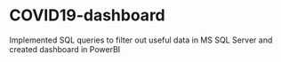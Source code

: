 # COVID19-dashboard
Implemented SQL queries to filter out useful data in MS SQL Server and created dashboard in PowerBI

